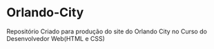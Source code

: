 # Orlando-City
Repositório Criado para produção do site do Orlando City no Curso do Desenvolvedor Web(HTML e CSS)
